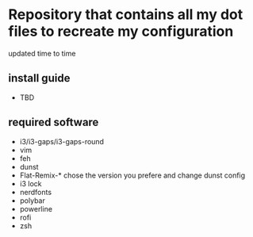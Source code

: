 # Repository that contains all my dot files to recreate my configuration

updated time to time

## install guide

* TBD

## required software

* i3/i3-gaps/i3-gaps-round
* vim
* feh
* dunst
* Flat-Remix-\* chose the version you prefere and change dunst config
* i3 lock
* nerdfonts
* polybar
* powerline
* rofi
* zsh



